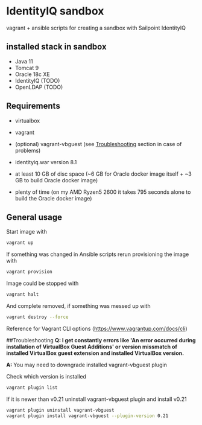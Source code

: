 # IdentityIQ sandbox
vagrant + ansible scripts for creating a sandbox with Sailpoint IdentityIQ

## installed stack in sandbox
- Java 11
- Tomcat 9
- Oracle 18c XE
- IdentityIQ (TODO)
- OpenLDAP (TODO)

## Requirements
- virtualbox
- vagrant
- (optional) vagrant-vbguest (see [Troubleshooting](#Troubleshooting) section in case of problems)
- identityiq.war version 8.1
- at least 10 GB of disc space (~6 GB for Oracle docker image itself + ~3 GB to build Oracle docker image)

- plenty of time (on my AMD Ryzen5 2600 it takes 795 seconds alone to build the Oracle docker image)

## General usage
Start image with
```sh
vagrant up
```

If something was changed in Ansible scripts rerun provisioning the image with
```sh
vagrant provision
```

Image could be stopped with
```sh
vagrant halt
```

And complete removed, if something was messed up with
```sh
vagrant destroy --force
```

Reference for Vagrant CLI options (https://www.vagrantup.com/docs/cli)

##Troubleshooting
**Q: I get constantly errors like 'An error occurred during installation of VirtualBox Guest Additions' or version missmatch of installed VirtualBox guest extension and installed VirtualBox version.**

**A:** You may need to downgrade installed vagrant-vbguest plugin

Check which version is installed
```sh
vagrant plugin list
```

If it is newer than v0.21 uninstall vagrant-vbguest plugin and install v0.21
```sh
vagrant plugin uninstall vagrant-vbguest
vagrant plugin install vagrant-vbguest --plugin-version 0.21
```
